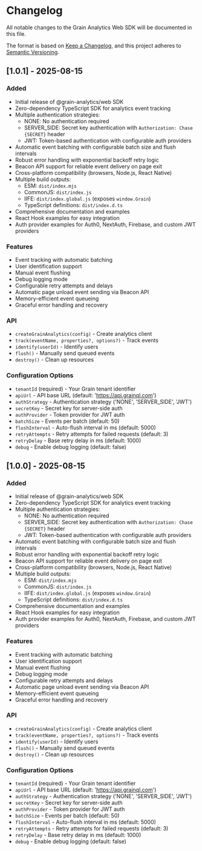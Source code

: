# Changelog

All notable changes to the Grain Analytics Web SDK will be documented in this file.

The format is based on [Keep a Changelog](https://keepachangelog.com/en/1.0.0/),
and this project adheres to [Semantic Versioning](https://semver.org/spec/v2.0.0.html).

## [1.0.1] - 2025-08-15

### Added
- Initial release of @grain-analytics/web SDK
- Zero-dependency TypeScript SDK for analytics event tracking
- Multiple authentication strategies:
  - NONE: No authentication required
  - SERVER_SIDE: Secret key authentication with `Authorization: Chase {SECRET}` header
  - JWT: Token-based authentication with configurable auth providers
- Automatic event batching with configurable batch size and flush intervals
- Robust error handling with exponential backoff retry logic
- Beacon API support for reliable event delivery on page exit
- Cross-platform compatibility (browsers, Node.js, React Native)
- Multiple build outputs:
  - ESM: `dist/index.mjs`
  - CommonJS: `dist/index.js`
  - IIFE: `dist/index.global.js` (exposes `window.Grain`)
  - TypeScript definitions: `dist/index.d.ts`
- Comprehensive documentation and examples
- React Hook examples for easy integration
- Auth provider examples for Auth0, NextAuth, Firebase, and custom JWT providers

### Features
- Event tracking with automatic batching
- User identification support
- Manual event flushing
- Debug logging mode
- Configurable retry attempts and delays
- Automatic page unload event sending via Beacon API
- Memory-efficient event queueing
- Graceful error handling and recovery

### API
- `createGrainAnalytics(config)` - Create analytics client
- `track(eventName, properties?, options?)` - Track events
- `identify(userId)` - Identify users
- `flush()` - Manually send queued events
- `destroy()` - Clean up resources

### Configuration Options
- `tenantId` (required) - Your Grain tenant identifier
- `apiUrl` - API base URL (default: 'https://api.grainql.com')
- `authStrategy` - Authentication strategy ('NONE', 'SERVER_SIDE', 'JWT')
- `secretKey` - Secret key for server-side auth
- `authProvider` - Token provider for JWT auth
- `batchSize` - Events per batch (default: 50)
- `flushInterval` - Auto-flush interval in ms (default: 5000)
- `retryAttempts` - Retry attempts for failed requests (default: 3)
- `retryDelay` - Base retry delay in ms (default: 1000)
- `debug` - Enable debug logging (default: false)

## [1.0.0] - 2025-08-15

### Added
- Initial release of @grain-analytics/web SDK
- Zero-dependency TypeScript SDK for analytics event tracking
- Multiple authentication strategies:
  - NONE: No authentication required
  - SERVER_SIDE: Secret key authentication with `Authorization: Chase {SECRET}` header
  - JWT: Token-based authentication with configurable auth providers
- Automatic event batching with configurable batch size and flush intervals
- Robust error handling with exponential backoff retry logic
- Beacon API support for reliable event delivery on page exit
- Cross-platform compatibility (browsers, Node.js, React Native)
- Multiple build outputs:
  - ESM: `dist/index.mjs`
  - CommonJS: `dist/index.js`
  - IIFE: `dist/index.global.js` (exposes `window.Grain`)
  - TypeScript definitions: `dist/index.d.ts`
- Comprehensive documentation and examples
- React Hook examples for easy integration
- Auth provider examples for Auth0, NextAuth, Firebase, and custom JWT providers

### Features
- Event tracking with automatic batching
- User identification support
- Manual event flushing
- Debug logging mode
- Configurable retry attempts and delays
- Automatic page unload event sending via Beacon API
- Memory-efficient event queueing
- Graceful error handling and recovery

### API
- `createGrainAnalytics(config)` - Create analytics client
- `track(eventName, properties?, options?)` - Track events
- `identify(userId)` - Identify users
- `flush()` - Manually send queued events
- `destroy()` - Clean up resources

### Configuration Options
- `tenantId` (required) - Your Grain tenant identifier
- `apiUrl` - API base URL (default: 'https://api.grainql.com')
- `authStrategy` - Authentication strategy ('NONE', 'SERVER_SIDE', 'JWT')
- `secretKey` - Secret key for server-side auth
- `authProvider` - Token provider for JWT auth
- `batchSize` - Events per batch (default: 50)
- `flushInterval` - Auto-flush interval in ms (default: 5000)
- `retryAttempts` - Retry attempts for failed requests (default: 3)
- `retryDelay` - Base retry delay in ms (default: 1000)
- `debug` - Enable debug logging (default: false)
